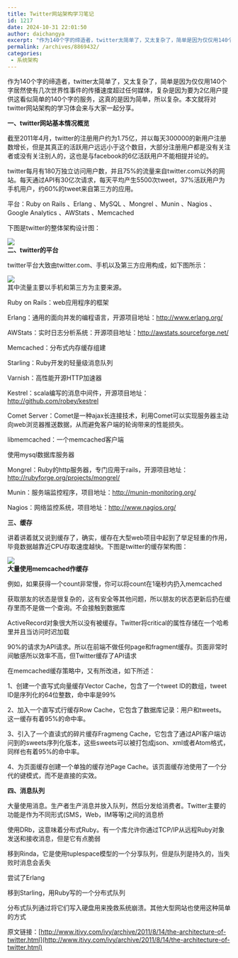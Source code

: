 ```yaml
---
title: Twitter网站架构学习笔记
id: 1217
date: 2024-10-31 22:01:50
author: daichangya
excerpt: "作为140个字的缔造者，twitter太简单了，又太复杂了，简单是因为仅仅用140个字居然使有几次世界性事件的传播速度超过任何媒体，复杂是因为要为2亿用户提供这看似简单的140个字的服务，这真的是因为简单，所以复杂。今天就结合网络上的一些资料，来浅谈一下我对twitter网站架构的学习体会，希望给路过的朋友一点启示......."
permalink: /archives/8869432/
categories:
 - 系统架构
---
```


作为140个字的缔造者，twitter太简单了，又太复杂了，简单是因为仅仅用140个字居然使有几次世界性事件的传播速度超过任何媒体，复杂是因为要为2亿用户提供这看似简单的140个字的服务，这真的是因为简单，所以复杂。本文就将对twitter网站架构的学习体会来与大家一起分享。

**一、twitter网站基本情况概览**

截至2011年4月，twitter的注册用户约为1.75亿，并以每天300000的新用户注册数增长，但是其真正的活跃用户远远小于这个数目，大部分注册用户都是没有关注者或没有关注别人的，这也是与facebook的6亿活跃用户不能相提并论的。

twitter每月有180万独立访问用户数，并且75%的流量来自twitter.com以外的网站。每天通过API有30亿次请求，每天平均产生5500次tweet，37%活跃用户为手机用户，约60%的tweet来自第三方的应用。

平台：Ruby on Rails 、Erlang 、MySQL 、Mongrel 、Munin 、Nagios 、Google Analytics 、AWStats 、Memcached

下图是twitter的整体架构设计图：

  
![](http://dl.iteye.com/upload/attachment/0065/0910/6e02e5d5-2afb-3dcb-92d8-3f6d2fa147e4.jpg)  
 **二、twitter的平台**

twitter平台大致由twitter.com、手机以及第三方应用构成，如下图所示：

  
![](http://dl.iteye.com/upload/attachment/0065/0912/14f6314e-5e0e-3fc4-93b5-7f36278d5c18.jpg)  
 其中流量主要以手机和第三方为主要来源。

Ruby on Rails：web应用程序的框架

Erlang：通用的面向并发的编程语言，开源项目地址：http://www.erlang.org/

AWStats：实时日志分析系统：开源项目地址：http://awstats.sourceforge.net/

Memcached：分布式内存缓存组建

Starling：Ruby开发的轻量级消息队列

Varnish：高性能开源HTTP加速器

Kestrel：scala编写的消息中间件，开源项目地址：http://github.com/robey/kestrel

Comet Server：Comet是一种ajax长连接技术，利用Comet可以实现服务器主动向web浏览器推送数据，从而避免客户端的轮询带来的性能损失。

libmemcached：一个memcached客户端

使用mysql数据库服务器

Mongrel：Ruby的http服务器，专门应用于rails，开源项目地址：http://rubyforge.org/projects/mongrel/

Munin：服务端监控程序，项目地址：http://munin-monitoring.org/

Nagios：网络监控系统，项目地址：http://www.nagios.org/

**三、缓存**

讲着讲着就又说到缓存了，确实，缓存在大型web项目中起到了举足轻重的作用，毕竟数据越靠近CPU存取速度越快。下图是twitter的缓存架构图：

  
![](http://dl.iteye.com/upload/attachment/0065/0914/64085b25-ba41-39a3-a9fb-c70837e9c836.png)  
 **大量使用memcached作缓存**

例如，如果获得一个count非常慢，你可以将count在1毫秒内扔入memcached

获取朋友的状态是很复杂的，这有安全等其他问题，所以朋友的状态更新后扔在缓存里而不是做一个查询。不会接触到数据库

ActiveRecord对象很大所以没有被缓存。Twitter将critical的属性存储在一个哈希里并且当访问时迟加载

90%的请求为API请求。所以在前端不做任何page和fragment缓存。页面非常时间敏感所以效率不高，但Twitter缓存了API请求

在memcached缓存策略中，又有所改进，如下所述：

1、创建一个直写式向量缓存Vector Cache，包含了一个tweet ID的数组，tweet ID是序列化的64位整数，命中率是99%

2、加入一个直写式行缓存Row Cache，它包含了数据库记录：用户和tweets。这一缓存有着95%的命中率。

3、引入了一个直读式的碎片缓存Fragmeng Cache，它包含了通过API客户端访问到的sweets序列化版本，这些sweets可以被打包成json、xml或者Atom格式，同样也有着95%的命中率。

4、为页面缓存创建一个单独的缓存池Page Cache。该页面缓存池使用了一个分代的键模式，而不是直接的实效。

**四、消息队列**

大量使用消息。生产者生产消息并放入队列，然后分发给消费者。Twitter主要的功能是作为不同形式(SMS，Web，IM等等)之间的消息桥

使用DRb，这意味着分布式Ruby。有一个库允许你通过TCP/IP从远程Ruby对象发送和接收消息，但是它有点脆弱

移到Rinda，它是使用tuplespace模型的一个分享队列，但是队列是持久的，当失败时消息会丢失

尝试了Erlang

移到Starling，用Ruby写的一个分布式队列

分布式队列通过将它们写入硬盘用来挽救系统崩溃。其他大型网站也使用这种简单的方式

原文链接：[http://www.itivy.com/ivy/archive/2011/8/14/the-architecture-of-twitter.html](http://www.itivy.com/ivy/archive/2011/8/14/the-architecture-of-twitter.html)